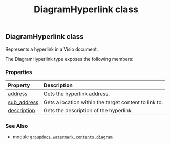 ﻿---
title: DiagramHyperlink class
second_title: GroupDocs.Watermark for Python via .NET API References
description: 
type: docs
url: /python-net/groupdocs.watermark.contents.diagram/diagramhyperlink/
is_root: false
weight: 60
---

## DiagramHyperlink class

Represents a hyperlink in a Visio document.



The DiagramHyperlink type exposes the following members:

### Properties
| Property | Description |
| :- | :- |
| [address](/watermark/python-net/groupdocs.watermark.contents.diagram/diagramhyperlink/address) | Gets the hyperlink address. |
| [sub_address](/watermark/python-net/groupdocs.watermark.contents.diagram/diagramhyperlink/sub_address) | Gets a location within the target content to link to. |
| [description](/watermark/python-net/groupdocs.watermark.contents.diagram/diagramhyperlink/description) | Gets the description of the hyperlink. |



### See Also
* module [`groupdocs.watermark.contents.diagram`](..)
